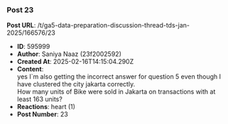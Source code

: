 ### Post 23
**Post URL**: /t/ga5-data-preparation-discussion-thread-tds-jan-2025/166576/23
- **ID**: 595999
- **Author**: Saniya Naaz (23f2002592)
- **Created At**: 2025-02-16T14:15:04.290Z
- **Content**:  
  yes I`m also getting the incorrect answer for question 5 even though I have clustered the city jakarta correctly.<br>
How many units of Bike were sold in Jakarta on transactions with at least 163 units?
- **Reactions**: heart (1)
- **Post Number**: 23

